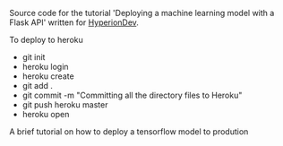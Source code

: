 
Source code for the tutorial 'Deploying a machine learning model with a Flask API' written for [HyperionDev](http://blog.hyperiondev.com).

To deploy to heroku

- git init
- heroku login
- heroku create
- git add .
- git commit -m "Committing all the directory files to Heroku"
- git push heroku master
- heroku open

A brief tutorial on how to deploy a tensorflow model to prodution
